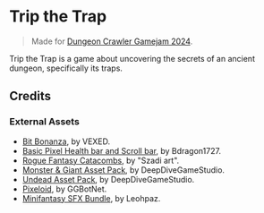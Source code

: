 # Trip the Trap

> Made for [Dungeon Crawler Gamejam 2024](https://itch.io/jam/dcjam2024).

Trip the Trap is a game about uncovering the secrets of an ancient dungeon, specifically its traps.

## Credits
### External Assets
- [Bit Bonanza](https://v3x3d.itch.io/bit-bonanza), by VEXED.
- [Basic Pixel Health bar and Scroll bar](https://bdragon1727.itch.io/basic-pixel-health-bar-and-scroll-bar), by Bdragon1727.
- [Rogue Fantasy Catacombs](https://szadiart.itch.io/rogue-fantasy-catacombs), by "Szadi art".
- [Monster & Giant Asset Pack](https://deepdivegamestudio.itch.io/monstergiantassetpack), by DeepDiveGameStudio.
- [Undead Asset Pack](https://deepdivegamestudio.itch.io/undead-asset-pack), by DeepDiveGameStudio.
- [Pixeloid](https://ggbot.itch.io/pixeloid-font), by GGBotNet.
- [Minifantasy SFX Bundle](https://leohpaz.itch.io/minifantasy-dungeon-sfx-pack), by Leohpaz.

